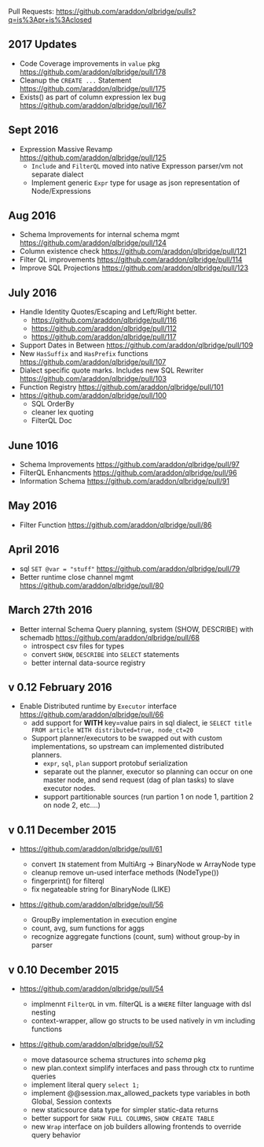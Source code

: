 
Pull Requests:  https://github.com/araddon/qlbridge/pulls?q=is%3Apr+is%3Aclosed

## 2017 Updates
* Code Coverage improvements in `value` pkg https://github.com/araddon/qlbridge/pull/178
* Cleanup the `CREATE ...` Statement https://github.com/araddon/qlbridge/pull/175
* Exists() as part of column expression lex bug https://github.com/araddon/qlbridge/pull/167

## Sept 2016
* Expression Massive Revamp https://github.com/araddon/qlbridge/pull/125
  * `Include` and `FilterQL` moved into native Expresson parser/vm not separate dialect
  * Implement generic `Expr` type for usage as json representation of Node/Expressions

## Aug 2016
* Schema Improvements for internal schema mgmt https://github.com/araddon/qlbridge/pull/124
* Column existence check https://github.com/araddon/qlbridge/pull/121
* Filter QL improvements https://github.com/araddon/qlbridge/pull/114
* Improve SQL Projections https://github.com/araddon/qlbridge/pull/123


## July 2016
* Handle Identity Quotes/Escaping and Left/Right better.
  * https://github.com/araddon/qlbridge/pull/116
  * https://github.com/araddon/qlbridge/pull/112
  * https://github.com/araddon/qlbridge/pull/117
* Support Dates in Between https://github.com/araddon/qlbridge/pull/109
* New `HasSuffix` and `HasPrefix` functions https://github.com/araddon/qlbridge/pull/107
* Dialect specific quote marks.  Includes new SQL Rewriter https://github.com/araddon/qlbridge/pull/103
* Function Registry https://github.com/araddon/qlbridge/pull/101
* https://github.com/araddon/qlbridge/pull/100
  * SQL OrderBy
  * cleaner lex quoting
  * FilterQL Doc

## June 1016

* Schema Improvements https://github.com/araddon/qlbridge/pull/97
* FilterQL Enhancments https://github.com/araddon/qlbridge/pull/96
* Information Schema https://github.com/araddon/qlbridge/pull/91

## May 2016
* Filter Function https://github.com/araddon/qlbridge/pull/86


## April 2016
* sql `SET @var = "stuff"` https://github.com/araddon/qlbridge/pull/79
* Better runtime close channel mgmt https://github.com/araddon/qlbridge/pull/80

## March 27th 2016

* Better internal Schema Query planning, system (SHOW, DESCRIBE) with schemadb https://github.com/araddon/qlbridge/pull/68
  * introspect csv files for types
  * convert `SHOW`, `DESCRIBE` into `SELECT` statements
  * better internal data-source registry


## v 0.12  February 2016

* Enable Distributed runtime by `Executor` interface https://github.com/araddon/qlbridge/pull/66
  * add support for **WITH** key=value pairs in sql dialect, ie `SELECT title FROM article WITH distributed=true, node_ct=20`
  * Support planner/executors to be swapped out with custom implementations, so upstream can implemented distributed planners.
    * `expr`, `sql`, `plan` support protobuf serialization
    * separate out the planner, executor so planning can occur on one master node, and send request (dag of plan tasks) to slave executor nodes.
    * support partitionable sources (run partion 1 on node 1, partition 2 on node 2, etc....)

## v 0.11  December 2015

* https://github.com/araddon/qlbridge/pull/61
  * convert `IN` statement from MultiArg -> BinaryNode w ArrayNode type
  * cleanup remove un-used interface methods (NodeType())
  * fingerprint() for filterql
  * fix negateable string for BinaryNode  (LIKE)

* https://github.com/araddon/qlbridge/pull/56
  * GroupBy implementation in execution engine
  * count, avg, sum functions for aggs
  * recognize aggregate functions (count, sum) without group-by in parser

## v 0.10  December 2015

* https://github.com/araddon/qlbridge/pull/54
  - implmennt `FilterQL` in vm.  filterQL is a `WHERE` filter language with dsl nesting
  - context-wrapper, allow go structs to be used natively in vm including functions

* https://github.com/araddon/qlbridge/pull/52
  - move datasource schema structures into *schema* pkg
  - new plan.context simplify interfaces and pass through ctx to runtime queries
  - implement literal query `select 1;`
  - implement @@session.max_allowed_packets type variables in both Global, Session contexts
  - new staticsource data type for simpler static-data returns
  - better support for `SHOW FULL COLUMNS`, `SHOW CREATE TABLE` 
  - new `Wrap` interface on job builders allowing frontends to override query behavior


